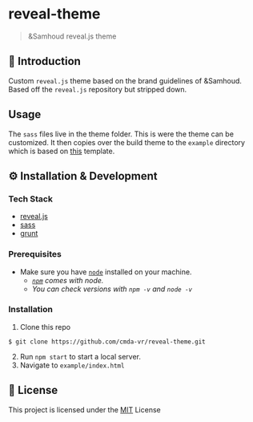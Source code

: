 # reveal-theme
> &amp;Samhoud reveal.js theme

## 📖 Introduction
Custom `reveal.js` theme based on the brand guidelines of &Samhoud. Based off the `reveal.js` repository but stripped down.

## Usage
The `sass` files live in the theme folder. This is were the theme can be customized. It then copies over the build theme to the `example` directory which is based on [this](https://github.com/cmda-vr/reveal-template) template.

## ⚙ Installation & Development

### Tech Stack
* [reveal.js](https://revealjs.com/#/)
* [sass](https://sass-lang.com/)
* [grunt](https://gruntjs.com/)


### Prerequisites
* Make sure you have [`node`](https://nodejs.org/en/) installed on your machine.
  * *[`npm`](https://www.npmjs.com/) comes with node.*
  * *You can check versions with `npm -v` and `node -v`*

### Installation
1. Clone this repo
```
$ git clone https://github.com/cmda-vr/reveal-theme.git
```
2. Run `npm start` to start a local server.
3. Navigate to `example/index.html`

## 📃 License
This project is licensed under the [MIT](LICENSE) License
